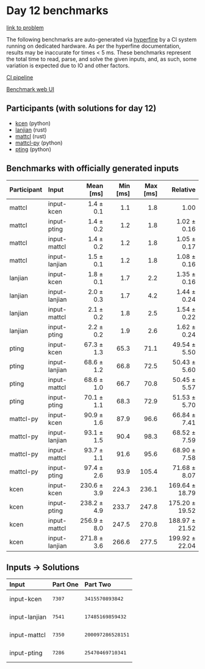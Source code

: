 # Day 12 benchmarks

[link to problem](https://adventofcode.com/2023/day/12)

The following benchmarks are auto-generated via
[hyperfine](https://github.com/sharkdp/hyperfine) by a CI system running on
dedicated hardware. As per the hyperfine documentation, results may be
inaccurate for times < 5 ms. These benchmarks represent the total time to read,
parse, and solve the given inputs, and, as such, some variation is expected due
to IO and other factors.

[CI pipeline](http://ci.papercode.net:8080/teams/main/pipelines/aoc2023)

[Benchmark web UI](https://aoc.ancalagon.black)


## Participants (with solutions for day 12)

- [kcen](https://github.com/kcen/aoc2023) (python)
- [lanjian](https://github.com/lanjian/aoc-2023) (rust)
- [mattcl](https://github.com/mattcl/aoc2023) (rust)
- [mattcl-py](https://github.com/mattcl/aoc2023-py) (python)
- [pting](https://github.com/pting/aoc2023) (python)


## Benchmarks with officially generated inputs

| Participant | Input | Mean [ms] | Min [ms] | Max [ms] | Relative |
|:---|:---|---:|---:|---:|---:|
| mattcl | input-kcen | 1.4 ± 0.1 | 1.1 | 1.8 | 1.00 |
| mattcl | input-pting | 1.4 ± 0.2 | 1.2 | 1.8 | 1.02 ± 0.16 |
| mattcl | input-mattcl | 1.4 ± 0.2 | 1.2 | 1.8 | 1.05 ± 0.17 |
| mattcl | input-lanjian | 1.5 ± 0.1 | 1.2 | 1.8 | 1.08 ± 0.16 |
| lanjian | input-kcen | 1.8 ± 0.1 | 1.7 | 2.2 | 1.35 ± 0.16 |
| lanjian | input-lanjian | 2.0 ± 0.3 | 1.7 | 4.2 | 1.44 ± 0.24 |
| lanjian | input-mattcl | 2.1 ± 0.2 | 1.8 | 2.5 | 1.54 ± 0.22 |
| lanjian | input-pting | 2.2 ± 0.2 | 1.9 | 2.6 | 1.62 ± 0.24 |
| pting | input-kcen | 67.3 ± 1.3 | 65.3 | 71.1 | 49.54 ± 5.50 |
| pting | input-lanjian | 68.6 ± 1.2 | 66.8 | 72.5 | 50.43 ± 5.60 |
| pting | input-mattcl | 68.6 ± 1.0 | 66.7 | 70.8 | 50.45 ± 5.57 |
| pting | input-pting | 70.1 ± 1.1 | 68.3 | 72.9 | 51.53 ± 5.70 |
| mattcl-py | input-kcen | 90.9 ± 1.6 | 87.9 | 96.6 | 66.84 ± 7.41 |
| mattcl-py | input-lanjian | 93.1 ± 1.5 | 90.4 | 98.3 | 68.52 ± 7.59 |
| mattcl-py | input-mattcl | 93.7 ± 1.1 | 91.6 | 95.6 | 68.90 ± 7.58 |
| mattcl-py | input-pting | 97.4 ± 2.6 | 93.9 | 105.4 | 71.68 ± 8.07 |
| kcen | input-kcen | 230.6 ± 3.9 | 224.3 | 236.1 | 169.64 ± 18.79 |
| kcen | input-pting | 238.2 ± 4.9 | 233.7 | 247.8 | 175.20 ± 19.52 |
| kcen | input-mattcl | 256.9 ± 8.0 | 247.5 | 270.8 | 188.97 ± 21.52 |
| kcen | input-lanjian | 271.8 ± 3.6 | 266.6 | 277.5 | 199.92 ± 22.04 |


## Inputs -> Solutions

| Input | Part One | Part Two |
|:---|:---|:---|
|input-kcen|<pre>7307</pre>|<pre>3415570893842</pre>|
|input-lanjian|<pre>7541</pre>|<pre>17485169859432</pre>|
|input-mattcl|<pre>7350</pre>|<pre>200097286528151</pre>|
|input-pting|<pre>7286</pre>|<pre>25470469710341</pre>|